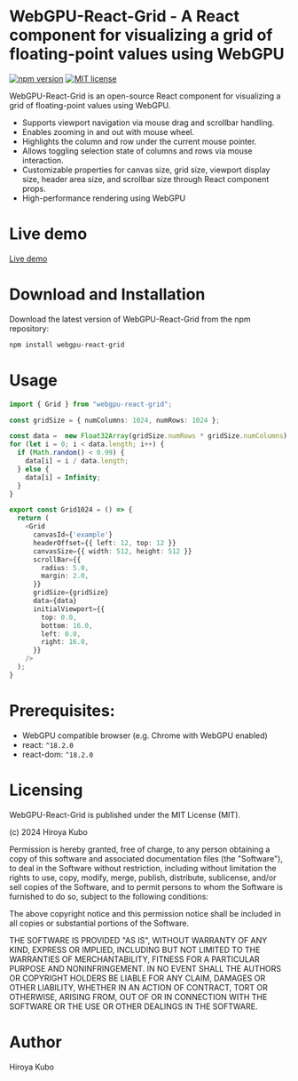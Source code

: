 # WebGPU-React-Grid - A React component for visualizing a grid of floating-point values using WebGPU
[![npm version](https://badge.fury.io/js/webgpu-react-grid.svg)](https://badge.fury.io/js/webgpu-react-grid)
[![MIT license](https://img.shields.io/badge/License-MIT-blue.svg)](https://github.com/silevis/reactgrid/blob/develop/LICENSE)


WebGPU-React-Grid is an open-source React component for visualizing a grid of floating-point values using WebGPU.

- Supports viewport navigation via mouse drag and scrollbar handling.
- Enables zooming in and out with mouse wheel.
- Highlights the column and row under the current mouse pointer.
- Allows toggling selection state of columns and rows via mouse interaction.
- Customizable properties for canvas size, grid size, viewport display size, header area size, and scrollbar size through React component props.
- High-performance rendering using WebGPU

# Live demo

[Live demo](https://kubohiroya.github.io/webgpu-react-grid/examples/index.html)

# Download and Installation

Download the latest version of WebGPU-React-Grid from the npm repository:

```bash
npm install webgpu-react-grid
```

# Usage

```TypeScript
import { Grid } from "webgpu-react-grid";

const gridSize = { numColumns: 1024, numRows: 1024 };

const data =  new Float32Array(gridSize.numRows * gridSize.numColumns);
for (let i = 0; i < data.length; i++) {
  if (Math.random() < 0.99) {
    data[i] = i / data.length;
  } else {
    data[i] = Infinity;
  }
}

export const Grid1024 = () => {
  return (
    <Grid
      canvasId={'example'}
      headerOffset={{ left: 12, top: 12 }}
      canvasSize={{ width: 512, height: 512 }}
      scrollBar={{
        radius: 5.0,
        margin: 2.0,
      }}
      gridSize={gridSize}
      data={data}
      initialViewport={{
        top: 0.0,
        bottom: 16.0,
        left: 0.0,
        right: 16.0,
      }}
    />
  );
}
```

# Prerequisites:
 - WebGPU compatible browser (e.g. Chrome with WebGPU enabled)
 - react: `^18.2.0`
 - react-dom: `^18.2.0`


# Licensing

WebGPU-React-Grid is published under the MIT License (MIT).

(c) 2024 Hiroya Kubo

Permission is hereby granted, free of charge, to any person obtaining a copy of this software and associated documentation files (the "Software"), to deal in the Software without restriction, including without limitation the rights to use, copy, modify, merge, publish, distribute, sublicense, and/or sell copies of the Software, and to permit persons to whom the Software is furnished to do so, subject to the following conditions:

The above copyright notice and this permission notice shall be included in all copies or substantial portions of the Software.

THE SOFTWARE IS PROVIDED "AS IS", WITHOUT WARRANTY OF ANY KIND, EXPRESS OR IMPLIED, INCLUDING BUT NOT LIMITED TO THE WARRANTIES OF MERCHANTABILITY, FITNESS FOR A PARTICULAR PURPOSE AND NONINFRINGEMENT. IN NO EVENT SHALL THE AUTHORS OR COPYRIGHT HOLDERS BE LIABLE FOR ANY CLAIM, DAMAGES OR OTHER LIABILITY, WHETHER IN AN ACTION OF CONTRACT, TORT OR OTHERWISE, ARISING FROM, OUT OF OR IN CONNECTION WITH THE SOFTWARE OR THE USE OR OTHER DEALINGS IN THE SOFTWARE.

# Author

Hiroya Kubo
